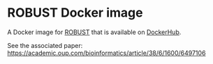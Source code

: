 # ROBUST Docker image

A Docker image for [ROBUST](https://github.com/bionetslab/robust_bias_aware) that is available on [DockerHub](https://hub.docker.com/repository/docker/reedcompbio/robust).

See the associated paper: https://academic.oup.com/bioinformatics/article/38/6/1600/6497106
